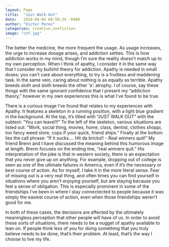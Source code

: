 ```yaml
---
layout: Page
title:  "Just Walk Out"
date:   2018-04-04 00:50:34 -0400
author: "Victor Perez"
categories: creative_nonfiction
image: "cnf.jpg"
---
```

The better the medicine, the more frequent the usage. As usage increases, the urge to increase dosage arises, and addiction settles. This is how addiction works in my mind, though I’m sure the reality doesn’t match up to my own perception. When I think of apathy, I consider it in the same way that I consider my bullshit theory for addiction. Apathy is needed in small doses; you can’t care about everything, to try is a fruitless and maddening task. In the same vein, caring about nothing is as equally as terrible. Apathy breeds sloth and sloth breeds the other ‘a’: atrophy. I of course, say these things with the same ignorant confidence that I present my “addiction theory,” however in my own experiences this is what I’ve found to be true.

There is a curious image I’ve found that relates to my experiences with Apathy. It features a skeleton in a running position, with a light blue gradient in the background. At the top, it’s titled with “JUST WALK OUT” with the subtext: “You can leave!!!” To the left of the skeleton, various situations are listed out: “Work, social thing, movies, home, class, dentist, clothes shoppi, too fancy weed store, cops if your quick, friend ships.” Finally at the bottom lies the call phrase: “If it sucks.... Hit da bricks!! - Real winners quit!” My friend Brenn and I have discussed the meaning behind this humorous image at length. Brenn focuses on the ending line, “real winners quit.” His interpretation of the joke is that in western society, there is an expectation that you never give up on anything. For example, dropping out of college is seen as one of the ultimate failures in America, even if it’s the necessary or best course of action. As for myself, I take it in the more literal sense. Fear of missing out is a very real thing, and often times you can find yourself in situations where you aren’t enjoying yourself, but are staying because you feel a sense of obligation. This is especially prominent in some of the friendships I’ve been in where I stay connectected to people because it was simply the easiest course of action, even when those friendships weren’t good for me.

In both of these cases, the decisions are affected by the ultimately meaningless perception that other people will have of us. In order to avoid these sorts of situations, there needs to be a nugget of apathy available to lean on. If people think less of you for doing something that you truly believe needs to be done, that’s their problem. At least, that’s the way I choose to live my life.
